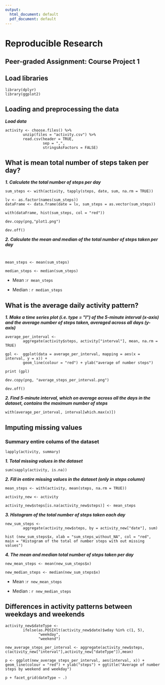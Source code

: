 ```yaml
---
output:
  html_document: default
  pdf_document: default
---
```

# Reproducible Research

## Peer-graded Assignment: Course Project 1


## Load libraries
```{r}
library(dplyr)
library(ggplot2)
```

## Loading and preprocessing the data

**_Load data_**

```{r}
activity <- choose.files() %>%
        unzip(files = "activity.csv") %>%
        read.csv(header = TRUE,
                 sep = ",",
                 stringsAsFactors = FALSE)
```


## What is mean total number of steps taken per day?

**_1. Calculate the total number of steps per day_**


```{r}
sum_steps <- with(activity, tapply(steps, date, sum, na.rm = TRUE))

lv <- as.factor(names(sum_steps))
dataFrame <- data.frame(date = lv, sum_steps = as.vector(sum_steps))

with(dataFrame, hist(sum_steps, col = "red"))

dev.copy(png,"plot1.png")

dev.off()
```

**_2. Calculate  the mean and median of the total number of steps taken per day_** 

```{r}


mean_steps <- mean(sum_steps)

median_steps <- median(sum_steps)
```
- Mean :`r mean_steps`

- Median : `r median_steps` 

## What is the average daily activity pattern?

**_1. Make a time series plot (i.e. type = "l") of the 5-minute interval (x-axis) and the average number of steps taken, averaged across all days (y-axis)_**
```{r}
average_per_interval <-
        aggregate(activity$steps, activity["interval"], mean, na.rm = TRUE)

gpl <-  ggplot(data = average_per_interval, mapping = aes(x = interval, y = x)) +
        geom_line(colour = "red") + ylab("average of number steps")

print (gpl)

dev.copy(png, "average_steps_per_interval.png")

dev.off()

```
**_2. Find 5-minute interval, which on average across all the days in the dataset, contains the maximum number of steps_**
``` {r, echo = FALSE}
with(average_per_interval, interval[which.max(x)])

```
## Imputing missing values

### Summary entire colums of the dataset
``` {r}
lapply(activity, summary)
```
**_1. Total missing values in the dataset_**
```{r}
sum(sapply(activity, is.na))

```
**_2. Fill in entire missing values in the dataset (only in steps column)_**
```{r}
mean_steps <- with(activity, mean(steps, na.rm = TRUE))

activity_new <- activity

activity_new$steps[is.na(activity_new$steps)] <- mean_steps
```

**_3. Histogram of the total number of steps taken each day_**

```{r}
new_sum_steps <-
        aggregate(activity_new$steps, by = activity_new["date"], sum)

hist (new_sum_steps$x, xlab = "sum_steps_without_NA", col = "red", main = "Histogram of the total of number steps with out missing values")

```

**_4. The mean and median total number of steps taken per day_**

```{r}
new_mean_steps <- mean(new_sum_steps$x)

new_median_steps <- median(new_sum_steps$x)

```
- Mean :`r new_mean_steps`

- Median : `r new_median_steps` 

## Differences in activity patterns between weekdays and weekends

```{r}
activity_new$dateType <-
        ifelse(as.POSIXlt(activity_new$date)$wday %in% c(1, 5),
               "weekday",
               "weekend")

new_average_steps_per_interval <- aggregate(activity_new$steps, c(activity_new["interval"],activity_new["dateType"]),mean)

p <- ggplot(new_average_steps_per_interval, aes(interval, x)) + geom_line(colour = "red") + ylab("steps") + ggtitle("Average of number steps by weekend and weekday")

p + facet_grid(dateType ~ .) 

```